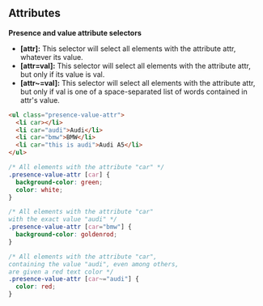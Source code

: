 ## Attributes

**Presence and value attribute selectors**

- **[attr]:** This selector will select all elements with the attribute attr, whatever its value.
- **[attr=val]:** This selector will select all elements with the attribute attr, but only if its value is val.
- **[attr~=val]:** This selector will select all elements with the attribute attr, but only if val is one of a space-separated list of words contained in attr's value.

```html
<ul class="presence-value-attr">
  <li car></li>
  <li car="audi">Audi</li>
  <li car="bmw">BMW</li>
  <li car="this is audi">Audi A5</li>
</ul>
```

```css
/* All elements with the attribute "car" */
.presence-value-attr [car] {
  background-color: green;
  color: white;
}

/* All elements with the attribute "car"
with the exact value "audi" */
.presence-value-attr [car="bmw"] {
  background-color: goldenrod;
}

/* All elements with the attribute "car",
containing the value "audi", even among others,
are given a red text color */
.presence-value-attr [car~="audi"] {
  color: red;
}
```
